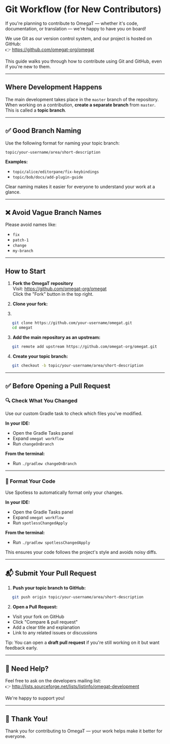 # Git Workflow (for New Contributors)

If you're planning to contribute to OmegaT — whether it's code, documentation, or translation — we're happy to have you on board!

We use Git as our version control system, and our project is hosted on GitHub:  
👉 https://github.com/omegat-org/omegat

This guide walks you through how to contribute using Git and GitHub, even if you're new to them.

---

## Where Development Happens

The main development takes place in the `master` branch of the repository.  
When working on a contribution, **create a separate branch** from `master`. This is called a **topic branch**.

---

## ✅ Good Branch Naming

Use the following format for naming your topic branch:

`topic/your-username/area/short-description`

**Examples:**

- `topic/alice/editorpane/fix-keybindings`
- `topic/bob/docs/add-plugin-guide`

Clear naming makes it easier for everyone to understand your work at a glance.

---

## ❌ Avoid Vague Branch Names

Please avoid names like:

- `fix`
- `patch-1`
- `change`
- `my-branch`

---

## How to Start

1. **Fork the OmegaT repository**  
   Visit: https://github.com/omegat-org/omegat  
   Click the "Fork" button in the top right.

2. **Clone your fork:**
3. 
```bash
   git clone https://github.com/your-username/omegat.git
   cd omegat
```

3. **Add the main repository as an upstream:**

```bash
   git remote add upstream https://github.com/omegat-org/omegat.git
```

4. **Create your topic branch:**

```bash
   git checkout -b topic/your-username/area/short-description
```   

---

## ✅ Before Opening a Pull Request

### 🔍 Check What You Changed

Use our custom Gradle task to check which files you've modified.

**In your IDE:**

- Open the Gradle Tasks panel
- Expand `omegat workflow`
- Run `changeOnBranch`

**From the terminal:**

- Run `./gradlew changeOnBranch`

---

### 🎨 Format Your Code

Use Spotless to automatically format only your changes.

**In your IDE:**

- Open the Gradle Tasks panel
- Expand `omegat workflow`
- Run `spotlessChangedApply`

**From the terminal:**

- Run `./gradlew spotlessChangedApply`

This ensures your code follows the project's style and avoids noisy diffs.

---

## 📬 Submit Your Pull Request

1. **Push your topic branch to GitHub:**

```bash
   git push origin topic/your-username/area/short-description
```

2. **Open a Pull Request:**

  - Visit your fork on GitHub
  - Click "Compare & pull request"
  - Add a clear title and explanation
  - Link to any related issues or discussions

Tip: You can open a **draft pull request** if you're still working on it but want feedback early.

---

## 💬 Need Help?

Feel free to ask on the developers mailing list:  
👉 http://lists.sourceforge.net/lists/listinfo/omegat-development

We're happy to support you!

---

## 🙌 Thank You!

Thank you for contributing to OmegaT — your work helps make it better for everyone.
